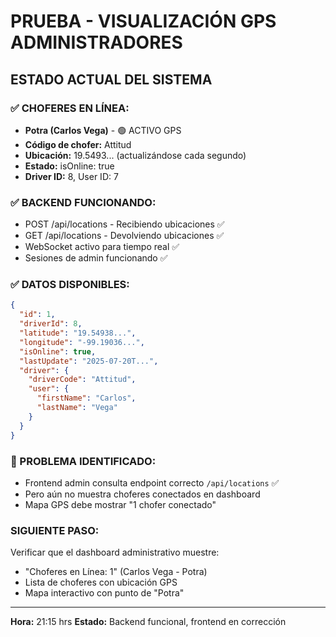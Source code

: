 # PRUEBA - VISUALIZACIÓN GPS ADMINISTRADORES

## ESTADO ACTUAL DEL SISTEMA

### ✅ CHOFERES EN LÍNEA:
- **Potra (Carlos Vega)** - 🟢 ACTIVO GPS
- **Código de chofer:** Attitud  
- **Ubicación:** 19.5493... (actualizándose cada segundo)
- **Estado:** isOnline: true
- **Driver ID:** 8, User ID: 7

### ✅ BACKEND FUNCIONANDO:
- POST /api/locations - Recibiendo ubicaciones ✅
- GET /api/locations - Devolviendo ubicaciones ✅  
- WebSocket activo para tiempo real ✅
- Sesiones de admin funcionando ✅

### ✅ DATOS DISPONIBLES:
```json
{
  "id": 1,
  "driverId": 8, 
  "latitude": "19.54938...",
  "longitude": "-99.19036...",
  "isOnline": true,
  "lastUpdate": "2025-07-20T...",
  "driver": {
    "driverCode": "Attitud",
    "user": {
      "firstName": "Carlos",
      "lastName": "Vega"
    }
  }
}
```

### 🔄 PROBLEMA IDENTIFICADO:
- Frontend admin consulta endpoint correcto `/api/locations` ✅
- Pero aún no muestra choferes conectados en dashboard
- Mapa GPS debe mostrar "1 chofer conectado"

### SIGUIENTE PASO:
Verificar que el dashboard administrativo muestre:
- "Choferes en Línea: 1" (Carlos Vega - Potra)
- Lista de choferes con ubicación GPS
- Mapa interactivo con punto de "Potra"

---
**Hora:** 21:15 hrs
**Estado:** Backend funcional, frontend en corrección